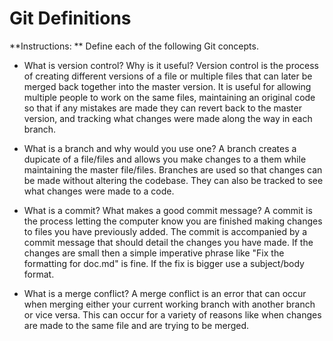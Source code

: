 # Git Definitions

**Instructions: ** Define each of the following Git concepts.

* What is version control?  Why is it useful? 
Version control is the process of creating different versions of a file or multiple files that can later be merged back together into the master version. It is useful for allowing multiple people to work on the same files, maintaining an original code so that if any mistakes are made they can revert back to the master version, and tracking what changes were made along the way in each branch.   

* What is a branch and why would you use one?
A branch creates a dupicate of a file/files and allows you make changes to a them while maintaining the master file/files. Branches are used so that changes can be made without altering the codebase. They can also be tracked to see what changes were made to a code.

* What is a commit? What makes a good commit message?
A commit is the process letting the computer know you are finished making changes to files you have previously added. The commit is accompanied by a commit message that should detail the changes you have made. If the changes are small then a simple imperative phrase like "Fix the formatting for doc.md" is fine. If the fix is bigger use a subject/body format.

* What is a merge conflict?
A merge conflict is an error that can occur when merging either your current working branch with another branch or vice versa. This can occur for a variety of reasons like when changes are made to the same file and are trying to be merged.

